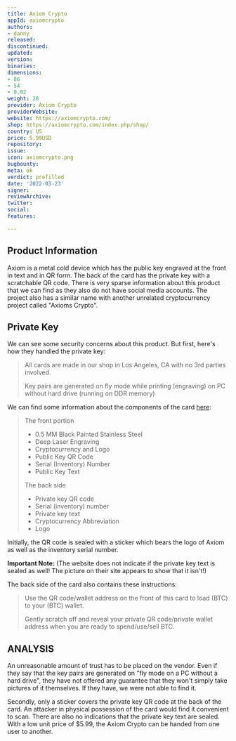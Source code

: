```yaml
---
title: Axiom Crypto
appId: axiomcrypto
authors:
- danny
released: 
discontinued: 
updated: 
version: 
binaries: 
dimensions:
- 86
- 54
- 0.02
weight: 28
provider: Axiom Crypto
providerWebsite: 
website: https://axiomcrypto.com/
shop: https://axiomcrypto.com/index.php/shop/
country: US
price: 5.99USD
repository: 
issue: 
icon: axiomcrypto.png
bugbounty: 
meta: ok
verdict: prefilled
date: '2022-03-23'
signer: 
reviewArchive: 
twitter: 
social: 
features: 

---
```


## Product Information 

Axiom is a metal cold device which has the public key engraved at the front in text and in QR form. The back of the card has the private key with a scratchable QR code. There is very sparse information about this product that we can find as they also do not have social media accounts. The project also has a similar name with another unrelated cryptocurrency project called "Axioms Crypto". 

## Private Key 

We can see some security concerns about this product. But first, here's how they handled the private key: 

> All cards are made in our shop in Los Angeles, CA with no 3rd parties involved.
>
> Key pairs are generated on fly mode while printing (engraving) on PC without hard drive (running on DDR memory)

We can find some information about the components of the card [here](https://axiomcrypto.com/index.php/how-to/):

> The front portion
>
> - 0.5 MM Black Painted Stainless Steel
> - Deep Laser Engraving
> - Cryptocurrency and Logo
> - Public Key QR Code
> - Serial (Inventory) Number
> - Public Key Text
>
> The back side
>
> - Private key QR code
> - Serial (inventory) number
> - Private key text
> - Cryptocurrency Abbreviation
> - Logo

Initially, the QR code is sealed with a sticker which bears the logo of Axiom as well as the inventory serial number. 

**Important Note:** (The website does not indicate if the private key text is sealed as well! The picture on their site appears to show that it isn't!)

The back side of the card also contains these instructions:

> Use the QR code/wallet address on the front of this card to load (BTC) to your (BTC) wallet.
> 
> Gently scratch off and reveal your private QR code/private wallet address when you are ready to spend/use/sell BTC.

## ANALYSIS

An unreasonable amount of trust has to be placed on the vendor. Even if they say that the key pairs are generated on "fly mode on a PC without a hard drive", they have not offered any guarantee that they won't simply take pictures of it themselves. If they have, we were not able to find it.

Secondly, only a sticker covers the private key QR code at the back of the card. An attacker in physical possession of the card would find it convenient to scan. There are also no indications that the private key text are sealed. With a low unit price of $5.99, the Axiom Crypto can be handed from one user to another. 